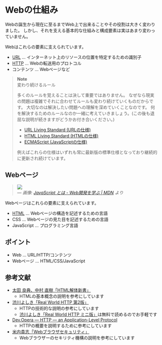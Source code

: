 # Webの仕組み

Webの誕生から現在に至るまでWeb上で出来ることやその役割は大きく変わりました。
しかし、それを支える基本的な仕組みと構成要素は実はあまり変わっていません。

Webはこれらの要素に支えられています。

- [URL](url.md) … インターネット上のリソースの位置を特定するための識別子
- [HTTP](http.md) … Webの転送用のプロトコル
- コンテンツ … Webページなど

> **Note**\
> 変わり続けるルール
>
> 多くのルールを覚えることは決して重要ではありません。
> なぜなら現実の問題は複雑でそれに合わせてルールも変わり続けていくものだからです。
> 大切なのは解決したい問題への理解を深めていくことなのです。
> 何を解決するためのルールなのか一緒に考えていきましょう。(この後も退屈な説明が続きますがどうかお付き合いください。)
>
> - [URL Living Standard (URLの仕様)](https://url.spec.whatwg.org/)
> - [HTML Living Standard (HTMLの仕様)](https://html.spec.whatwg.org/multipage/)
> - [ECMAScript (JavaScriptの仕様)](https://jsprimer.net/basic/ecmascript/)
>
> 例えばこれらの仕様はいずれも常に最新版の標準仕様となっており継続的に更新され続けています。

## Webページ

<!-- prettier-ignore-start -->
> ![](https://developer.mozilla.org/ja/docs/Learn/JavaScript/First_steps/What_is_JavaScript/cake.png)\
> _― 画像: [JavaScript とは - Web開発を学ぶ | MDN](https://developer.mozilla.org/ja/docs/Learn/JavaScript/First_steps/What_is_JavaScript) より_
<!-- prettier-ignore-end -->

Webページはこれらの要素に支えられています。

- [HTML](html.md) … Webページの構造を記述するための言語
- CSS … Webページの見た目を記述するための言語
- JavaScript … プログラミング言語

## ポイント

- Web … URL/HTTP/コンテンツ
- Webページ … HTML/CSS/JavaScript

## 参考文献

- [太田 良典、中村 直樹「HTML解体新書」](https://www.borndigital.co.jp/book/25999.html)
  - HTMLの基本概念の説明を参考にしています
- [渋川よしき「Real World HTTP 第2版」](https://www.oreilly.co.jp//books/9784873119038/)
  - HTTPの技術的な説明の参考にしています
  - [渋川よしき「Real World HTTP ミニ版」](https://www.oreilly.co.jp/books/9784873118789/)は無料で読めるのでお手軽です
- [Dev.Opera — HTTP — an Application-Level Protocol](https://dev.opera.com/articles/http-basic-introduction/)
  - HTTPの概要を説明するために参考にしています
- [米内貴志「Webブラウザセキュリティ」](https://www.lambdanote.com/products/wbs)
  - Webブラウザーのセキリティ機構の説明を参考にしています
